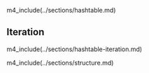m4_include(../sections/hashtable.md)

## Iteration

m4_include(../sections/hashtable-iteration.md)

m4_include(../sections/structure.md)
